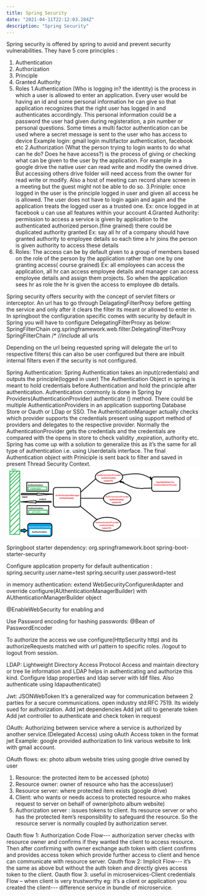 ```yaml
---
title: Spring Security
date: "2021-04-11T22:12:03.284Z"
description: "Spring Security"
---
```


Spring security is offered by spring to avoid and prevent security vulnerabilities. They have 5 core principles :

1. Authentication
2. Authorization
3. Principle
4. Granted Authority
5. Roles
   1.Authentication (Who is logging in? the identity) is the process in which a user is allowed to enter an application. Every user would be having an id and some personal information he can give so that application recognizes that the right user has logged in and authenticates accordingly. This personal information could be a password the user had given during registeration, a pin number or personal questions. Some times a multi factor authentication can be used where a secret message is sent to the user who has access to device
   Example login: gmail login multifactor authentication, facebook etc
   2.Authorization (What the person trying to login wants to do what can he do? Does he have access?) is the process of giving or checking what can be given to the user by the application. For example in a google drive the native user can read write and modify the owned drive. But accessing others drive folder will need access from the owner for read write or modify. Also a host of meeting can record share screen in a meeting but the guest might not be able to do so.
   3.Priniple: once logged in the user is the principle logged in user and given all access he is allowed. The user does not have to login again and again and the application treats the logged user as a trusted one.
   Ex: once logged in at facebook u can use all features within your account
   4.Granted Authority: permission to access a service is given by application to the authenticated authorized person.(fine grained) there could be duplicated authority granted
   Ex: say all hr of a company should have granted authority to employee details so each time a hr joins the person is given authority to access these details
6. Roles: The access can be by default given to a group of members based on the role of the person by the application rather than one by one granting access( course grained)
   Ex: all employees can access the application, all hr can access employee details and manager can access employee details and assign them projects. So when the application sees hr as role the hr is given the access to employee db details.

Spring security offers security with the concept of servlet filters or interceptor. An url has to go through DelagatingFilterProxy before getting the service and only after it clears the filter its meant or allowed to enter in.
In springboot the configuration specific comes with security by default in Spring you will have to configure DelegatingFilterProxy as below:
<filter>
<filter-name> SpringFilterChain</filter-name>
<filter-class>org.springframework.web.filter.DelegatingFilterProxy</filter-class>
</filter>
<filter-mapping>
<filter-name> SpringFilterChain </filter-name>
<url-pattern>/\*<url-pattern> //include all urls
</filter-mapping>

Depending on the url being requested spring will delegate the url to respective filters( this can also be user configured but there are inbuilt internal filters even if the security is not configured.

Spring Authentication:
Spring Authentication takes an input(credentials) and outputs the principle(logged in user) The Authentication Object in spring is meant to hold credentials before Authentication and hold the principle after authentication.
Authentication commonly is done in Spring by Providers(AuthenticationProvider) authenticate () method.
There could be multiple AuthenticationProviders in an application supporting Database Store or Oauth or LDap or SSO. The AuthenticationManager actually checks which provider supports the credentials present using support method of providers and delegates to the respective provider.
Normally the AuthenticationProvider gets the credentials and the credentials are compared with the opens in store to check validity ,expiration, authority etc. Spring has come up with a solution to generalize this as it’s the same for all type of authentication i.e. using Userdetails interface.
The final Authentication object with Priniciple is sent back to filter and saved in present Thread Security Context.
![Overview](./springsecurityoverview.png)

Springboot starter dependency:
<dependency>
<groupId>org.springframework.boot</groupId>
<artifactId>spring-boot-starter-security</artifactId>
</dependency>

Configure application property for default authentication :
spring.security.user.name=test
spring.security.user.password=test

in memory authentication:
extend WebSecurityConfigurerAdapter and override configure(AUthenticationManagerBuilder) with AUthenticationManagerBuilder object

@EnableWebSecurity for enabling and

Use Password encoding for hashing passwords: @Bean of PasswordEncoder

To authorize the access we use configure(HttpSecurity http) and its authorizeRequests matched with url pattern to specific roles. /logout to logout from session.

LDAP: Lightweight Directory Access Protocol
Access and maintain directory or tree lie information and LDAP helps in authenticating and authorize this kind.
Configure ldap properties and ldap server with ldif files. Also authenticate using ldapauthenticate()

Jwt: JSONWebToken
It’s a generalized way for communication between 2 parties for a secure communications. open industry std:RFC 7519. Its widely sued for authorization.
Add jwt dependencies
Add jwt util to generate token
Add jwt controller to authenticate and check token in request

OAuth: Authorizing between service where a service is authorized by another service.(Delegated Access) using oAuth Access token in the format jwt
Example: google provided authorization to link various website to link with gmail account.

OAuth flows: ex: photo album website tries using google drive owned by user

1. Resource: the protected item to be accessed (photo)
2. Resource owner: owner of resource who has the access(user)
3. Resource server: where protected item exists (google drive)
4. Client: who wants or needs access to protected resource.who makes request to server on behalf of owner(photo album website)
5. Authorization server : issues tokens to client. Its resource server or who has the protected item’s responsibility to safeguard the resource. So the resource server is normally coupled by authorization server.

Oauth flow 1: Authorization Code Flow--- authorization server checks with resource owner and confirms if they wanted the client to access resource. Then after confirming with owner exchange auth token with client confirms and provides access token which provide further access to client and hence can communicate with resource server.
Oauth flow 2: Implicit Flow--- it’s the same as above but without the auth token and directly gives access token to the client.
Oauth flow 3: useful in microservices-Client credentials Flow – when client is very trustworthy eg: it’s a client or application you created the client--- difference service in bundle of microservice.
